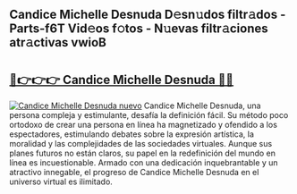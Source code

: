 ## Candice Michelle Desnuda D𝚎sn𝚞dos filtr𝚊dos - Parts-f6T Vid𝚎os f𝚘tos - N𝚞evas filtr𝚊ciones atr𝚊ctivas vwioB

# <h2><a href="http://mb4119j.tromn.icu/?c=Candice+Michelle+Desnuda">🔗👉👉👉 Candice Michelle Desnuda 🔗🔗</a></h2>

[![Candice Michelle Desnuda nuevo](https://i.imgur.com/pEAQMta.gif)](http://mb4119j.tromn.icu/?c=Candice+Michelle+Desnuda)
Candice Michelle Desnuda, una persona compleja y estimulante, desafía la definición fácil. Su método poco ortodoxo de crear una persona en línea ha magnetizado y ofendido a los espectadores, estimulando debates sobre la expresión artística, la moralidad y las complejidades de las sociedades virtuales. Aunque sus planes futuros no están claros, su papel en la redefinición del mundo en línea es incuestionable. Armado con una dedicación inquebrantable y un atractivo innegable, el progreso de Candice Michelle Desnuda en el universo virtual es ilimitado.
